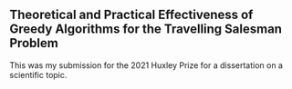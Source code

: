 ## Theoretical and Practical Effectiveness of Greedy Algorithms for the Travelling Salesman Problem

This was my submission for the 2021 Huxley Prize for a dissertation on a scientific topic.

